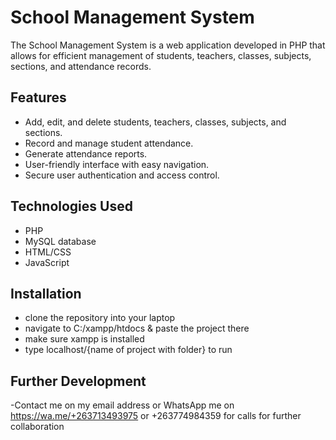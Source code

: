 
# School Management System

The School Management System is a web application developed in PHP that allows for efficient management of students, teachers, classes, subjects, sections, and attendance records.

## Features

- Add, edit, and delete students, teachers, classes, subjects, and sections.
- Record and manage student attendance.
- Generate attendance reports.
- User-friendly interface with easy navigation.
- Secure user authentication and access control.

## Technologies Used

- PHP
- MySQL database
- HTML/CSS
- JavaScript

## Installation
- clone the repository into your laptop
- navigate to C:/xampp/htdocs & paste the project there
- make sure xampp is installed
- type localhost/{name of project with folder} to run

## Further Development
-Contact me on my email address or WhatsApp me on https://wa.me/+263713493975 or +263774984359 for calls for further collaboration

